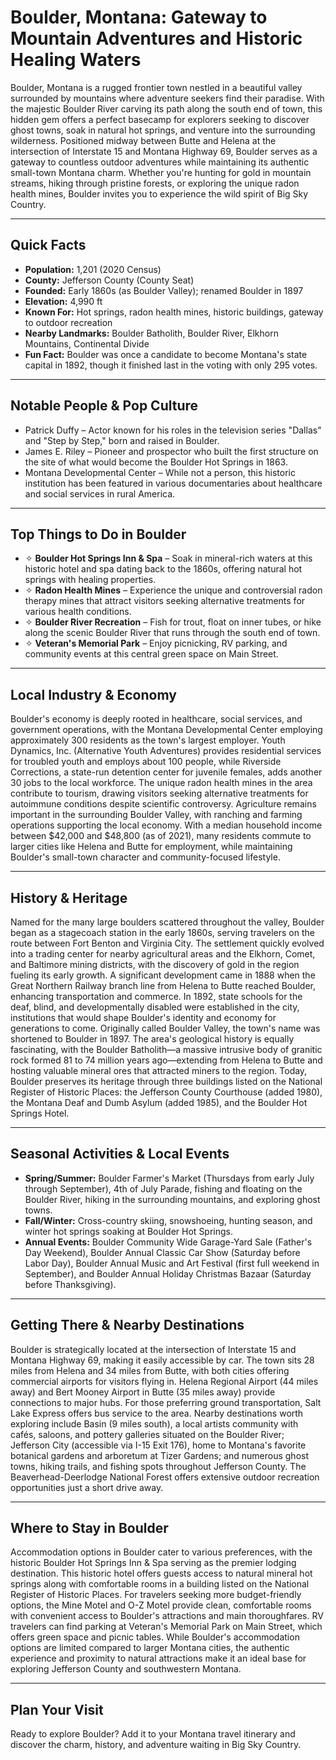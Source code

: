 # Boulder, Montana: Gateway to Mountain Adventures and Historic Healing Waters

Boulder, Montana is a rugged frontier town nestled in a beautiful valley surrounded by mountains where adventure seekers find their paradise. With the majestic Boulder River carving its path along the south end of town, this hidden gem offers a perfect basecamp for explorers seeking to discover ghost towns, soak in natural hot springs, and venture into the surrounding wilderness. Positioned midway between Butte and Helena at the intersection of Interstate 15 and Montana Highway 69, Boulder serves as a gateway to countless outdoor adventures while maintaining its authentic small-town Montana charm. Whether you're hunting for gold in mountain streams, hiking through pristine forests, or exploring the unique radon health mines, Boulder invites you to experience the wild spirit of Big Sky Country.

---

## Quick Facts

- **Population:** 1,201 (2020 Census)
- **County:** Jefferson County (County Seat)
- **Founded:** Early 1860s (as Boulder Valley); renamed Boulder in 1897
- **Elevation:** 4,990 ft
- **Known For:** Hot springs, radon health mines, historic buildings, gateway to outdoor recreation
- **Nearby Landmarks:** Boulder Batholith, Boulder River, Elkhorn Mountains, Continental Divide
- **Fun Fact:** Boulder was once a candidate to become Montana's state capital in 1892, though it finished last in the voting with only 295 votes.

---

## Notable People & Pop Culture

- Patrick Duffy – Actor known for his roles in the television series "Dallas" and "Step by Step," born and raised in Boulder.
- James E. Riley – Pioneer and prospector who built the first structure on the site of what would become the Boulder Hot Springs in 1863.
- Montana Developmental Center – While not a person, this historic institution has been featured in various documentaries about healthcare and social services in rural America.

---

## Top Things to Do in Boulder

- ✧ **Boulder Hot Springs Inn & Spa** – Soak in mineral-rich waters at this historic hotel and spa dating back to the 1860s, offering natural hot springs with healing properties.
- ✧ **Radon Health Mines** – Experience the unique and controversial radon therapy mines that attract visitors seeking alternative treatments for various health conditions.
- ✧ **Boulder River Recreation** – Fish for trout, float on inner tubes, or hike along the scenic Boulder River that runs through the south end of town.
- ✧ **Veteran's Memorial Park** – Enjoy picnicking, RV parking, and community events at this central green space on Main Street.

---

## Local Industry & Economy

Boulder's economy is deeply rooted in healthcare, social services, and government operations, with the Montana Developmental Center employing approximately 300 residents as the town's largest employer. Youth Dynamics, Inc. (Alternative Youth Adventures) provides residential services for troubled youth and employs about 100 people, while Riverside Corrections, a state-run detention center for juvenile females, adds another 30 jobs to the local workforce. The unique radon health mines in the area contribute to tourism, drawing visitors seeking alternative treatments for autoimmune conditions despite scientific controversy. Agriculture remains important in the surrounding Boulder Valley, with ranching and farming operations supporting the local economy. With a median household income between $42,000 and $48,800 (as of 2021), many residents commute to larger cities like Helena and Butte for employment, while maintaining Boulder's small-town character and community-focused lifestyle.

---

## History & Heritage

Named for the many large boulders scattered throughout the valley, Boulder began as a stagecoach station in the early 1860s, serving travelers on the route between Fort Benton and Virginia City. The settlement quickly evolved into a trading center for nearby agricultural areas and the Elkhorn, Comet, and Baltimore mining districts, with the discovery of gold in the region fueling its early growth. A significant development came in 1888 when the Great Northern Railway branch line from Helena to Butte reached Boulder, enhancing transportation and commerce. In 1892, state schools for the deaf, blind, and developmentally disabled were established in the city, institutions that would shape Boulder's identity and economy for generations to come. Originally called Boulder Valley, the town's name was shortened to Boulder in 1897. The area's geological history is equally fascinating, with the Boulder Batholith—a massive intrusive body of granitic rock formed 81 to 74 million years ago—extending from Helena to Butte and hosting valuable mineral ores that attracted miners to the region. Today, Boulder preserves its heritage through three buildings listed on the National Register of Historic Places: the Jefferson County Courthouse (added 1980), the Montana Deaf and Dumb Asylum (added 1985), and the Boulder Hot Springs Hotel.

---

## Seasonal Activities & Local Events

- **Spring/Summer:** Boulder Farmer's Market (Thursdays from early July through September), 4th of July Parade, fishing and floating on the Boulder River, hiking in the surrounding mountains, and exploring ghost towns.
- **Fall/Winter:** Cross-country skiing, snowshoeing, hunting season, and winter hot springs soaking at Boulder Hot Springs.
- **Annual Events:** Boulder Community Wide Garage-Yard Sale (Father's Day Weekend), Boulder Annual Classic Car Show (Saturday before Labor Day), Boulder Annual Music and Art Festival (first full weekend in September), and Boulder Annual Holiday Christmas Bazaar (Saturday before Thanksgiving).

---

## Getting There & Nearby Destinations

Boulder is strategically located at the intersection of Interstate 15 and Montana Highway 69, making it easily accessible by car. The town sits 28 miles from Helena and 34 miles from Butte, with both cities offering commercial airports for visitors flying in. Helena Regional Airport (44 miles away) and Bert Mooney Airport in Butte (35 miles away) provide connections to major hubs. For those preferring ground transportation, Salt Lake Express offers bus service to the area. Nearby destinations worth exploring include Basin (9 miles south), a local artists community with cafés, saloons, and pottery galleries situated on the Boulder River; Jefferson City (accessible via I-15 Exit 176), home to Montana's favorite botanical gardens and arboretum at Tizer Gardens; and numerous ghost towns, hiking trails, and fishing spots throughout Jefferson County. The Beaverhead-Deerlodge National Forest offers extensive outdoor recreation opportunities just a short drive away.

---

## Where to Stay in Boulder

Accommodation options in Boulder cater to various preferences, with the historic Boulder Hot Springs Inn & Spa serving as the premier lodging destination. This historic hotel offers guests access to natural mineral hot springs along with comfortable rooms in a building listed on the National Register of Historic Places. For travelers seeking more budget-friendly options, the Mine Motel and O-Z Motel provide clean, comfortable rooms with convenient access to Boulder's attractions and main thoroughfares. RV travelers can find parking at Veteran's Memorial Park on Main Street, which offers green space and picnic tables. While Boulder's accommodation options are limited compared to larger Montana cities, the authentic experience and proximity to natural attractions make it an ideal base for exploring Jefferson County and southwestern Montana.

---

## Plan Your Visit

Ready to explore Boulder? Add it to your Montana travel itinerary and discover the charm, history, and adventure waiting in Big Sky Country.
